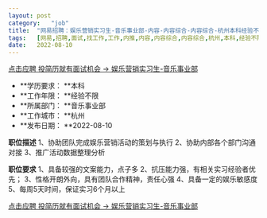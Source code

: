 ```yaml
---
layout:	post
category:	"job"
title:	"网易招聘：娱乐营销实习生-音乐事业部-内容-内容综合-内容综合-杭州本科经验不限"
tags:	[网易,招聘,面试,找工作,工作,内推,内容,内容综合,内容综合,杭州,本科,经验不限]
date:	2022-08-10
---
```


[点击应聘 投简历就有面试机会 -> 娱乐营销实习生-音乐事业部](http://mobile.bole.netease.com/bole/boleDetail?id=39088&employeeId=346f03c3cda5f04c&key=all)



- **学历要求： **本科
- **工作年限： **经验不限
- **所属部门： **音乐事业部
- **工作城市： **杭州
- **发布日期： **2022-08-10



**职位描述**
1、协助团队完成娱乐营销活动的策划与执行
2、协助内部各个部门沟通对接
3、推广活动数据整理分析



**职位要求**
1、具备较强的文案能力，点子多
2、抗压能力强，有相关实习经验者优先；
3、性格开朗外向，具有团队合作精神，责任心强
4、具备一定的娱乐敏感度
5、每周5天时间，保证实习6个月以上



[点击应聘 投简历就有面试机会 -> 娱乐营销实习生-音乐事业部](http://mobile.bole.netease.com/bole/boleDetail?id=39088&employeeId=346f03c3cda5f04c&key=all)